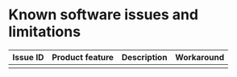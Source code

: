 # Known software issues and limitations

| Issue ID | Product feature | Description | Workaround |
| :--- | :--- | :--- | :--- |
|  |  |  |  |

